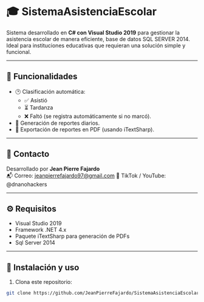 # 🎓 SistemaAsistenciaEscolar

Sistema desarrollado en **C# con Visual Studio 2019** para gestionar la asistencia escolar de manera eficiente, base de datos SQL SERVER 2014. Ideal para instituciones educativas que requieran una solución simple y funcional.

---

## 🚀 Funcionalidades

- 🕑 Clasificación automática:
  - ✅ Asistió
  - ⏳ Tardanza
  - ❌ Faltó (se registra automáticamente si no marcó).
- 🧾 Generación de reportes diarios.
- 💾 Exportación de reportes en PDF (usando iTextSharp).

---

## 📧 Contacto

Desarrollado por **Jean Pierre Fajardo**  
📬 Correo: jeanpierrefajardo97@gmail.com
📱 TikTok / YouTube: @dnanohackers

---


## ⚙️ Requisitos

- Visual Studio 2019
- Framework .NET 4.x
- Paquete iTextSharp para generación de PDFs
- Sql Server 2014
---

## 📂 Instalación y uso

1. Clona este repositorio:
```bash
git clone https://github.com/JeanPierreFajardo/SistemaAsistenciaEscolar.git
